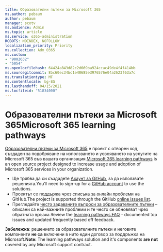 ```yaml
---
title: Образователни пътеки за Microsoft 365
ms.author: pebaum
author: pebaum
manager: scotv
ms.audience: Admin
ms.topic: article
ms.service: o365-administration
ROBOTS: NOINDEX, NOFOLLOW
localization_priority: Priority
ms.collection: Adm_O365
ms.custom:
- "9002632"
- "5054"
ms.openlocfilehash: 64424a843d82c2d669ba924ccac49de4f4f414bb
ms.sourcegitcommit: 8bc60ec34bc1e40685e3976576e04a2623f63a7c
ms.translationtype: MT
ms.contentlocale: bg-BG
ms.lasthandoff: 04/15/2021
ms.locfileid: "51834000"
---
```

# <a name="microsoft-365-learning-pathways"></a><span data-ttu-id="a888f-102">Образователни пътеки за Microsoft 365</span><span class="sxs-lookup"><span data-stu-id="a888f-102">Microsoft 365 learning pathways</span></span>

<span data-ttu-id="a888f-103">[Образователни пътеки за Microsoft 365](https://docs.microsoft.com/office365/customlearning/) е проект с отворен код, създаден за подобряване на използването и усвояването на услугите на Microsoft 365 във вашата организация.</span><span class="sxs-lookup"><span data-stu-id="a888f-103">[Microsoft 365 learning pathways](https://docs.microsoft.com/office365/customlearning/) is an open source project designed to increase usage and adoption of Microsoft 365 services in your organization.</span></span>

- <span data-ttu-id="a888f-104">Ще трябва да си създадете [Акаунт за GitHub](https://aka.ms/joingithub), за да използвате решенията.</span><span class="sxs-lookup"><span data-stu-id="a888f-104">You'll need to sign-up for a [GitHub account](https://aka.ms/joingithub) to use the solutions.</span></span>
- <span data-ttu-id="a888f-105">Проектът се поддържа чрез [списъка за онлайн проблеми](https://aka.ms/CustomLearningHelp) на GitHub.</span><span class="sxs-lookup"><span data-stu-id="a888f-105">The project is supported through the GitHub [online issues list](https://aka.ms/CustomLearningHelp).</span></span>
- <span data-ttu-id="a888f-106">Прегледайте [често задаваните въпроси за образователните пътеки](https://docs.microsoft.com/office365/customlearning/faq) – описани са най-важните проблеми и те често се обновяват чрез обратната връзка.</span><span class="sxs-lookup"><span data-stu-id="a888f-106">Review the [learning pathways FAQ](https://docs.microsoft.com/office365/customlearning/faq) - documented top issues and updated frequently based off feedback.</span></span>

<span data-ttu-id="a888f-107">**Забележка**: решението за образователните пътеки и неговите компоненти **не са** включени в нито един договор за поддръжка на Microsoft.</span><span class="sxs-lookup"><span data-stu-id="a888f-107">**Note**: The learning pathways solution and it's components **are not** covered by any Microsoft support contract.</span></span>
